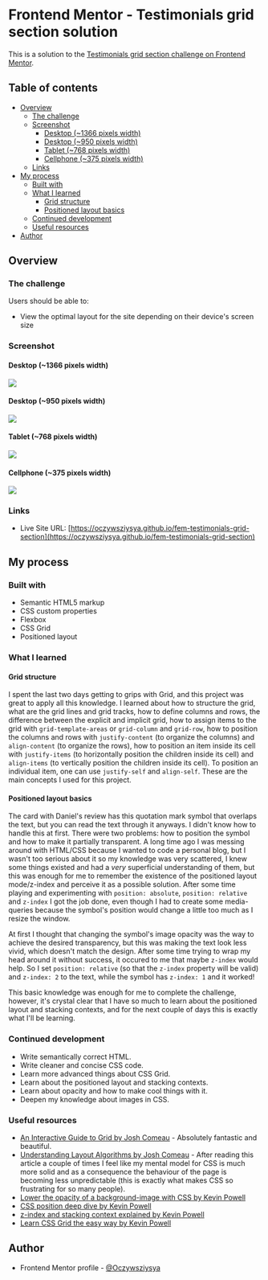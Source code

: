 # Frontend Mentor - Testimonials grid section solution

This is a solution to the [Testimonials grid section challenge on Frontend Mentor](https://www.frontendmentor.io/challenges/testimonials-grid-section-Nnw6J7Un7).

## Table of contents

- [Overview](#overview)
  - [The challenge](#the-challenge)
  - [Screenshot](#screenshot)
    - [Desktop (~1366 pixels width)](#desktop-1366-pixels-width)
    - [Desktop (~950 pixels width)](#desktop-950-pixels-width)
    - [Tablet (~768 pixels width)](#tablet-768-pixels-width)
    - [Cellphone (~375 pixels width)](#cellphone-375-pixels-width)
  - [Links](#links)
- [My process](#my-process)
  - [Built with](#built-with)
  - [What I learned](#what-i-learned)
    - [Grid structure](#grid-structure)
    - [Positioned layout basics](#positioned-layout-basics)
  - [Continued development](#continued-development)
  - [Useful resources](#useful-resources)
- [Author](#author)

## Overview

### The challenge

Users should be able to:

- View the optimal layout for the site depending on their device's screen size

### Screenshot

#### Desktop (~1366 pixels width)
![](./screenshots/screenshot-desktop-1366.png)

#### Desktop (~950 pixels width)
![](./screenshots/screenshot-desktop-950.png)

#### Tablet (~768 pixels width)
![](./screenshots/screenshot-tablet-768.png)

#### Cellphone (~375 pixels width)
![](./screenshots/screenshot-cellphone-375.png)

### Links

- Live Site URL: [https://oczywsziysya.github.io/fem-testimonials-grid-section](https://oczywsziysya.github.io/fem-testimonials-grid-section)

## My process

### Built with

- Semantic HTML5 markup
- CSS custom properties
- Flexbox
- CSS Grid
- Positioned layout

### What I learned

#### Grid structure
I spent the last two days getting to grips with Grid, and this project was great to apply all this knowledge. I learned about how to structure the grid, what are the grid lines and grid tracks, how to define columns and rows, the difference between the explicit and implicit grid, how to assign items to the grid with `grid-template-areas` or `grid-column` and `grid-row`, how to position the columns and rows with `justify-content` (to organize the columns) and `align-content` (to organize the rows), how to position an item inside its cell with `justify-items` (to horizontally position the children inside its cell) and `align-items` (to vertically position the children inside its cell). To position an individual item, one can use `justify-self` and `align-self`. These are the main concepts I used for this project.

#### Positioned layout basics
The card with Daniel's review has this quotation mark symbol that overlaps the text, but you can read the text through it anyways. I didn't know how to handle this at first. There were two problems: how to position the symbol and how to make it partially transparent. A long time ago I was messing around with HTML/CSS because I wanted to code a personal blog, but I wasn't too serious about it so my knowledge was very scattered, I knew some things existed and had a *very* superficial understanding of them, but this was enough for me to remember the existence of the positioned layout mode/z-index and perceive it as a possible solution. After some time playing and experimenting with `position: absolute`, `position: relative` and `z-index` I got the job done, even though I had to create some media-queries because the symbol's position would change a little too much as I resize the window. 

At first I thought that changing the symbol's image opacity was the way to achieve the desired transparency, but this was making the text look less vivid, which doesn't match the design. After some time trying to wrap my head around it without success, it occured to me that maybe `z-index` would help. So I set `position: relative` (so that the `z-index` property will be valid) and `z-index: 2` to the text, while the symbol has `z-index: 1` and it worked! 

This basic knowledge was enough for me to complete the challenge, however, it's crystal clear that I have so much to learn about the positioned layout and stacking contexts, and for the next couple of days this is exactly what I'll be learning.

### Continued development

* Write semantically correct HTML.
* Write cleaner and concise CSS code.
* Learn more advanced things about CSS Grid.
* Learn about the positioned layout and stacking contexts.
* Learn about opacity and how to make cool things with it.
* Deepen my knowledge about images in CSS.

### Useful resources

- [An Interactive Guide to Grid by Josh Comeau](https://www.joshwcomeau.com/css/interactive-guide-to-grid/) - Absolutely fantastic and beautiful.
- [Understanding Layout Algorithms by Josh Comeau](https://www.joshwcomeau.com/css/understanding-layout-algorithms/) - After reading this article a couple of times I feel like my mental model for CSS is much more solid and as a consequence the behaviour of the page is becoming less unpredictable (this is exactly what makes CSS so frustrating for so many people).
- [Lower the opacity of a background-image with CSS by Kevin Powell](https://www.youtube.com/watch?v=lRPguPbovro&ab_channel=KevinPowell)
- [CSS position deep dive by Kevin Powell](https://www.youtube.com/watch?v=fF_NVrd1s14&ab_channel=KevinPowell)
- [z-index and stacking context explained by Kevin Powell](https://www.youtube.com/watch?v=uS8l4YRXbaw&ab_channel=KevinPowell)
- [Learn CSS Grid the easy way by Kevin Powell](https://www.youtube.com/watch?v=rg7Fvvl3taU&ab_channel=KevinPowell)

## Author

- Frontend Mentor profile - [@Oczywsziysya](https://www.frontendmentor.io/profile/Oczywsziysya)